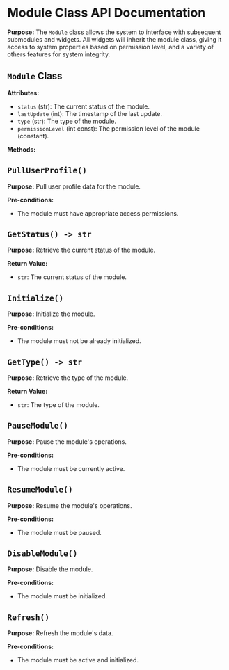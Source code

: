 # Module Class API Documentation

**Purpose:**
The `Module` class allows the system to interface with subsequent submodules and widgets. All widgets will inherit the module class, giving it access to system properties based on permission level, and a variety of others features for system integrity.

## `Module` Class

**Attributes:**
- `status` (str): The current status of the module.
- `lastUpdate` (int): The timestamp of the last update.
- `type` (str): The type of the module.
- `permissionLevel` (int const): The permission level of the module (constant).

**Methods:**

## `PullUserProfile()`

**Purpose:**
Pull user profile data for the module.

**Pre-conditions:**
- The module must have appropriate access permissions.

## `GetStatus() -> str`

**Purpose:**
Retrieve the current status of the module.

**Return Value:**
- `str`: The current status of the module.

## `Initialize()`

**Purpose:**
Initialize the module.

**Pre-conditions:**
- The module must not be already initialized.

## `GetType() -> str`

**Purpose:**
Retrieve the type of the module.

**Return Value:**
- `str`: The type of the module.

## `PauseModule()`

**Purpose:**
Pause the module's operations.

**Pre-conditions:**
- The module must be currently active.

## `ResumeModule()`

**Purpose:**
Resume the module's operations.

**Pre-conditions:**
- The module must be paused.

## `DisableModule()`

**Purpose:**
Disable the module.

**Pre-conditions:**
- The module must be initialized.

## `Refresh()`

**Purpose:**
Refresh the module's data.

**Pre-conditions:**
- The module must be active and initialized.
